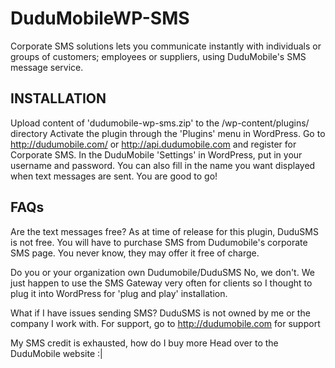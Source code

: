 DuduMobileWP-SMS
================

Corporate SMS solutions lets you communicate instantly with individuals or groups of customers; employees or suppliers, using DuduMobile's SMS message service.


INSTALLATION
------------

Upload content of 'dudumobile-wp-sms.zip' to the /wp-content/plugins/ directory
Activate the plugin through the 'Plugins' menu in WordPress.
Go to http://dudumobile.com/ or http://api.dudumobile.com and register for Corporate SMS.
In the DuduMobile 'Settings' in WordPress, put in your username and password. You can also fill in the name you want displayed when text messages are sent.
You are good to go!


FAQs
----
Are the text messages free?
As at time of release for this plugin, DuduSMS is not free. You will have to purchase SMS from Dudumobile's corporate SMS page. You never know, they may offer it free of charge.

Do you or your organization own Dudumobile/DuduSMS
No, we don't. We just happen to use the SMS Gateway very often for clients so I thought to plug it into WordPress for 'plug and play' installation.

What if I have issues sending SMS?
DuduSMS is not owned by me or the company I work with. For support, go to http://dudumobile.com for support

My SMS credit is exhausted, how do I buy more
Head over to the DuduMobile website :|
